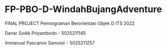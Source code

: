 # FP-PBO-D-WindahBujangAdventure
FINAL PROJECT Pemrograman Berorientasi Objek D ITS 2022

Danar Sodik Priyambodo - 5025211145

Immanuel Pascanov Samosir - 5025211257
